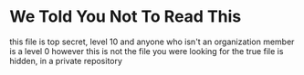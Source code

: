 # We Told You Not To Read This
this file is top secret, level 10
and anyone who isn't an organization member is a level 0
however this is not the file you were looking for the true file is hidden, in a private repository
